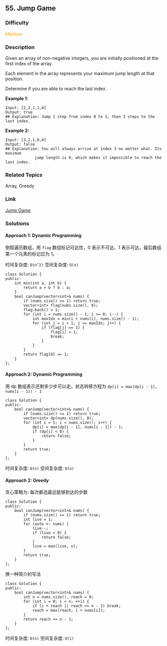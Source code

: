 ## 55. Jump Game
### Difficulty

 <font color=orange>Medium</font>

### Description

Given an array of non-negative integers, you are initially positioned at the
first index of the array.

Each element in the array represents your maximum jump length at that
position.

Determine if you are able to reach the last index.

**Example 1:**
        
    Input: [2,3,1,1,4]
    Output: true
    ## Explanation: Jump 1 step from index 0 to 1, then 3 steps to the last index.
    

**Example 2:**
        
    Input: [3,2,1,0,4]
    Output: false
    ## Explanation: You will always arrive at index 3 no matter what. Its maximum
                 jump length is 0, which makes it impossible to reach the last index.
    


### Related Topics

Array, Greedy


### Link
[Jump Game](https://leetcode.com/problems/jump-game)


### Solutions
#### Approach 1: Dynamic Programming
倒叙遍历数组，用 `flag` 数组标记可达性，0 表示不可达，1 表示可达，最后数组第一个元素的标记应为 1。

时间复杂度: `O(n^2)`
空间复杂度: `O(n)`

```
class Solution {
public:
    int min(int a, int b) {
        return a > b ? b : a;
    }
    bool canJump(vector<int>& nums) {
        if (nums.size() <= 1) return true;
        vector<int> flag(nums.size(), 0);
        flag.back() = 1;
        for (int i = nums.size() - 1; i >= 0; i--) {
            int maxIdx = min(i + nums[i], nums.size() - 1);
            for (int j = i + 1; j <= maxIdx; j++) {
                if (flag[j] == 1) {
                    flag[i] = 1;
                    break;
                }
            }
        }
        return flag[0] == 1; 
    }
};
```

#### Approach 2: Dynamic Programming
用 dp 数组表示还剩多少步可以走。状态转移方程为 `dp[i] = max(dp[i - 1], nums[i - 1]) - 1`
```
class Solution {
public:
    bool canJump(vector<int>& nums) {
        if (nums.size() <= 1) return true;
        vector<int> dp(nums.size(), 0);
        for (int i = 1; i < nums.size(); i++) {
            dp[i] = max(dp[i - 1], nums[i - 1]) - 1;
            if (dp[i] < 0) {
                return false;
            }
        }
        return true;
    }
};
```
时间复杂度: `O(n)`
空间复杂度: `O(n)`

#### Approach 2: Greedy
贪心策略为: 每次都选最远能够到达的步数
```
class Solution {
public:
    bool canJump(vector<int>& nums) {
        if (nums.size() <= 1) return true;
        int live = 1;
        for (auto n: nums) {
            live--;
            if (live < 0) {
                return false;
            }
            live = max(live, n);
        }
        return true;
    }
};
```
换一种简介的写法
```
class Solution {
public:
    bool canJump(vector<int>& nums) {
        int n = nums.size(), reach = 0;
        for (int i = 0; i < n; ++i) {
            if (i > reach || reach >= n - 1) break;
            reach = max(reach, i + nums[i]);
        }
        return reach >= n - 1;
    }
};
```
时间复杂度: `O(n)`
空间复杂度: `O(1)`